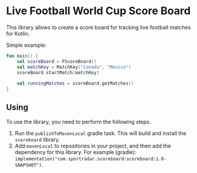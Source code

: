 # Live Football World Cup Score Board

This library allows to create a score board for tracking live football matches for Kotlin.

Simple example:
```kotlin
fun main() {
    val scoreBoard = FScoreBoard()
    val matchKey = MatchKey("Canada", "Mexico")
    scoreBoard.startMatch(matchKey)
   
    val runningMatches = scoreBoard.getMatches()
}
```

## Using
To use the library, you need to perform the following steps.

1. Run the `publishToMavenLocal` gradle task.
   This will build and install the `scoreboard` library.
1. Add `mavenLocal` to repositories in your project, and then add the dependency for this library.
   For example (gradle): `implementation("com.sportradar.scoreboard:scoreboard:1.0-SNAPSHOT")`.

